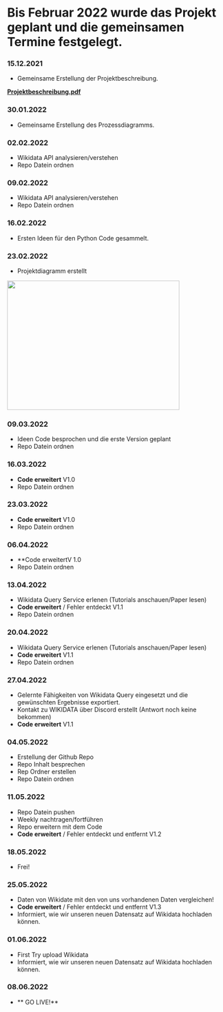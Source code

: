 # Bis Februar 2022 wurde das Projekt geplant und die gemeinsamen Termine festgelegt.

### 15.12.2021
- Gemeinsame Erstellung der Projektbeschreibung.

**[Projektbeschreibung.pdf](https://github.com/MehmetCagferoglu/DIS18a-b-Projektarbeit-/files/8630413/Projektbeschreibung.pdf)**

### 30.01.2022
- Gemeinsame Erstellung des Prozessdiagramms.

### 02.02.2022
- Wikidata API analysieren/verstehen
- Repo Datein ordnen

### 09.02.2022
 - Wikidata API analysieren/verstehen
 - Repo Datein ordnen
### 16.02.2022
- Ersten Ideen für den Python Code gesammelt.

### 23.02.2022 
- Projektdiagramm erstellt
<img src="https://user-images.githubusercontent.com/98899587/166688257-5c53ee4d-9006-4961-915f-489e5b0b57c0.png" width="400" height="300" />

### 09.03.2022
- Ideen Code besprochen und die erste Version geplant
- Repo Datein ordnen

### 16.03.2022
- **Code erweitert** V1.0
- Repo Datein ordnen

### 23.03.2022
- **Code erweitert** V1.0
- Repo Datein ordnen

### 06.04.2022
- **Code erweitertV 1.0
- Repo Datein ordnen

### 13.04.2022
- Wikidata Query Service erlenen (Tutorials anschauen/Paper lesen)
- **Code erweitert** / Fehler entdeckt V1.1
- Repo Datein ordnen

### 20.04.2022
- Wikidata Query Service erlenen (Tutorials anschauen/Paper lesen)
- **Code erweitert** V1.1
- Repo Datein ordnen

### 27.04.2022
- Gelernte Fähigkeiten von Wikidata Query eingesetzt und die gewünschten Ergebnisse exportiert.
- Kontakt zu WIKIDATA über Discord erstellt (Antwort noch keine bekommen)
- **Code erweitert** V1.1

### 04.05.2022
- Erstellung der Github Repo
- Repo Inhalt besprechen
- Rep Ordner erstellen
- Repo Datein ordnen

### 11.05.2022
- Repo Datein pushen
- Weekly nachtragen/fortführen
- Repo erweitern mit dem Code
- **Code erweitert** / Fehler entdeckt und entfernt V1.2

### 18.05.2022
- Frei!

### 25.05.2022
- Daten von Wikidate mit den von uns vorhandenen Daten vergleichen!
- **Code erweitert** / Fehler entdeckt und entfernt V1.3
- Informiert, wie wir unseren neuen Datensatz auf Wikidata hochladen können.

### 01.06.2022
- First  Try upload Wikidata 
- Informiert, wie wir unseren neuen Datensatz auf Wikidata hochladen können.



### 08.06.2022
- ** GO LIVE!**




